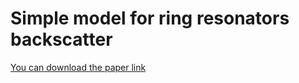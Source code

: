 # Simple model for ring resonators backscatter

[You can download the paper link](https://drive.google.com/open?id=198cj50t5ZOLCHnbe7T_-eazGFZRX9Q3d)

